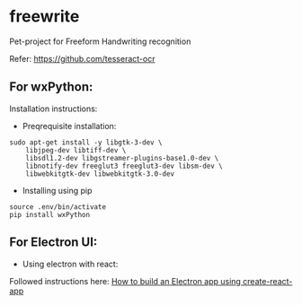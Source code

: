 # freewrite
Pet-project for Freeform Handwriting recognition

Refer:  https://github.com/tesseract-ocr


## For wxPython:

Installation instructions:

- Preqrequisite installation:
```
sudo apt-get install -y libgtk-3-dev \
	libjpeg-dev libtiff-dev \
	libsdl1.2-dev libgstreamer-plugins-base1.0-dev \
	libnotify-dev freeglut3 freeglut3-dev libsm-dev \
	libwebkitgtk-dev libwebkitgtk-3.0-dev
```

- Installing using pip

```
source .env/bin/activate
pip install wxPython
```


## For Electron UI:

- Using electron with react:

Followed instructions here: [How to build an Electron app using create-react-app](https://medium.freecodecamp.org/building-an-electron-application-with-create-react-app-97945861647c)